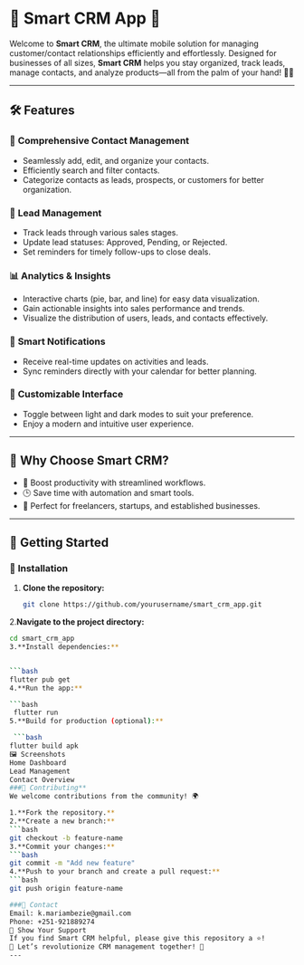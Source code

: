 # 🌟 **Smart CRM App** 🌟  

Welcome to **Smart CRM**, the ultimate mobile solution for managing customer/contact relationships efficiently and effortlessly. Designed for businesses of all sizes, **Smart CRM** helps you stay organized, track leads, manage contacts, and analyze products—all from the palm of your hand! 📱✨  

---

## 🛠️ **Features**  

### 📇 **Comprehensive Contact Management**  
- Seamlessly add, edit, and organize your contacts.  
- Efficiently search and filter contacts.  
- Categorize contacts as leads, prospects, or customers for better organization.  

### 🚀 **Lead Management**  
- Track leads through various sales stages.  
- Update lead statuses: Approved, Pending, or Rejected.  
- Set reminders for timely follow-ups to close deals.  

### 📊 **Analytics & Insights**  
- Interactive charts (pie, bar, and line) for easy data visualization.  
- Gain actionable insights into sales performance and trends.  
- Visualize the distribution of users, leads, and contacts effectively.  

### 🔔 **Smart Notifications**  
- Receive real-time updates on activities and leads.  
- Sync reminders directly with your calendar for better planning.  

### 🎨 **Customizable Interface**  
- Toggle between light and dark modes to suit your preference.  
- Enjoy a modern and intuitive user experience.  

---

## 🎯 **Why Choose Smart CRM?**  
- 🚀 Boost productivity with streamlined workflows.  
- 🕒 Save time with automation and smart tools.  
- 💼 Perfect for freelancers, startups, and established businesses.  

---

## 🔧 **Getting Started**  

### 📲 **Installation**  

1. **Clone the repository:**  
   ```bash
   git clone https://github.com/yourusername/smart_crm_app.git
2.**Navigate to the project directory:**

   ```bash
   cd smart_crm_app
3.**Install dependencies:**


   ```bash
   flutter pub get
4.**Run the app:**

   ```bash
    flutter run
5.**Build for production (optional):**

    ```bash
flutter build apk
🖼️ Screenshots
Home Dashboard
Lead Management
Contact Overview
###🤝 Contributing**
We welcome contributions from the community! 🌍

1.**Fork the repository.**
2.**Create a new branch:**
   ```bash
git checkout -b feature-name
3.**Commit your changes:**
   ```bash
git commit -m "Add new feature"
4.**Push to your branch and create a pull request:**
   ```bash
git push origin feature-name

###💌 Contact
Email: k.mariambezie@gmail.com
Phone: +251-921889274
🌟 Show Your Support
If you find Smart CRM helpful, please give this repository a ⭐!
🎉 Let’s revolutionize CRM management together! 🎉
---


